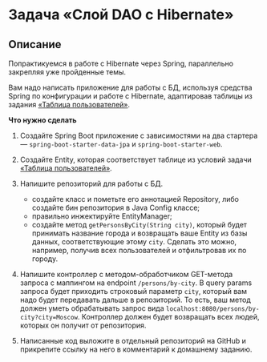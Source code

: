 # Задача «Слой DAO c Hibernate»

## Описание

Попрактикуемся в работе с Hibernate через Spring, параллельно закрепляя уже пройденные темы.

Вам надо написать приложение для работы с БД, используя средства Spring по конфигурации и работе с Hibernate,
адаптировав таблицы из задания [«Таблица пользователей»](../l10_persons/README.md).

**Что нужно сделать**

1. Создайте Spring Boot приложение с зависимостями на два стартера — `spring-boot-starter-data-jpa`
   и `spring-boot-starter-web`.

2. Создайте Entity, которая соответствует таблице из условий
   задачи [«Таблица пользователей»](../l10_persons/README.md).

3. Напишите репозиторий для работы с БД.

    - создайте класс и пометьте его аннотацией Repository, либо создайте бин репозитория в Java Config классе;
    - правильно инжектируйте EntityManager;
    - создайте метод `getPersonsByCity(String city)`, который будет принимать название города и возвращать ваше Entity
      из базы данных, соответствующие этому `city`. Сделать это можно, например, получив всех пользователей и
      отфильтровав их по городу.

4. Напишите контроллер с методом-обработчиком GET-метода запроса с маппингом на endpoint `/persons/by-city`. В query
   params запроса будет приходить строковый параметр `city`, который вам надо будет передавать дальше в репозиторий. То
   есть, ваш метод должен уметь обрабатывать запрос вида `localhost:8080/persons/by-city?city=Moscow`.
   Контроллер должен будет возвращать всех людей, которых он получит от репозитория.

5. Написанные код выложите в отдельный репозиторий на GitHub и прикрепите ссылку на него в комментарий к домашнему
   заданию.